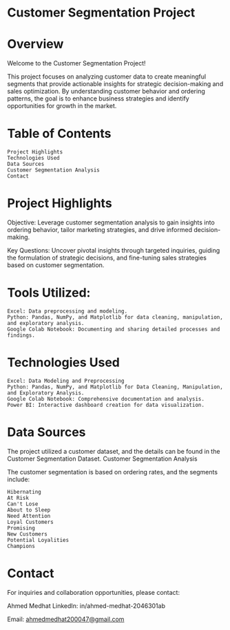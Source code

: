 # Customer Segmentation Project
# Overview

Welcome to the Customer Segmentation Project!

This project focuses on analyzing customer data to create meaningful segments that provide actionable insights for strategic decision-making and sales optimization. By understanding customer behavior and ordering patterns, the goal is to enhance business strategies and identify opportunities for growth in the market.
# Table of Contents

    Project Highlights
    Technologies Used
    Data Sources
    Customer Segmentation Analysis
    Contact

# Project Highlights

Objective: Leverage customer segmentation analysis to gain insights into ordering behavior, tailor marketing strategies, and drive informed decision-making.

Key Questions: Uncover pivotal insights through targeted inquiries, guiding the formulation of strategic decisions, and fine-tuning sales strategies based on customer segmentation.

# Tools Utilized:

    Excel: Data preprocessing and modeling.
    Python: Pandas, NumPy, and Matplotlib for data cleaning, manipulation, and exploratory analysis.
    Google Colab Notebook: Documenting and sharing detailed processes and findings.


# Technologies Used

    Excel: Data Modeling and Preprocessing
    Python: Pandas, NumPy, and Matplotlib for Data Cleaning, Manipulation, and Exploratory Analysis.
    Google Colab Notebook: Comprehensive documentation and analysis.
    Power BI: Interactive dashboard creation for data visualization.

# Data Sources

The project utilized a customer dataset, and the details can be found in the Customer Segmentation Dataset.
Customer Segmentation Analysis

The customer segmentation is based on ordering rates, and the segments include:

    Hibernating
    At Risk
    Can't Lose
    About to Sleep
    Need Attention
    Loyal Customers
    Promising
    New Customers
    Potential Loyalities
    Champions

# Contact

For inquiries and collaboration opportunities, please contact:

Ahmed Medhat 
LinkedIn: in/ahmed-medhat-2046301ab

Email: ahmedmedhat200047@gmail.com

